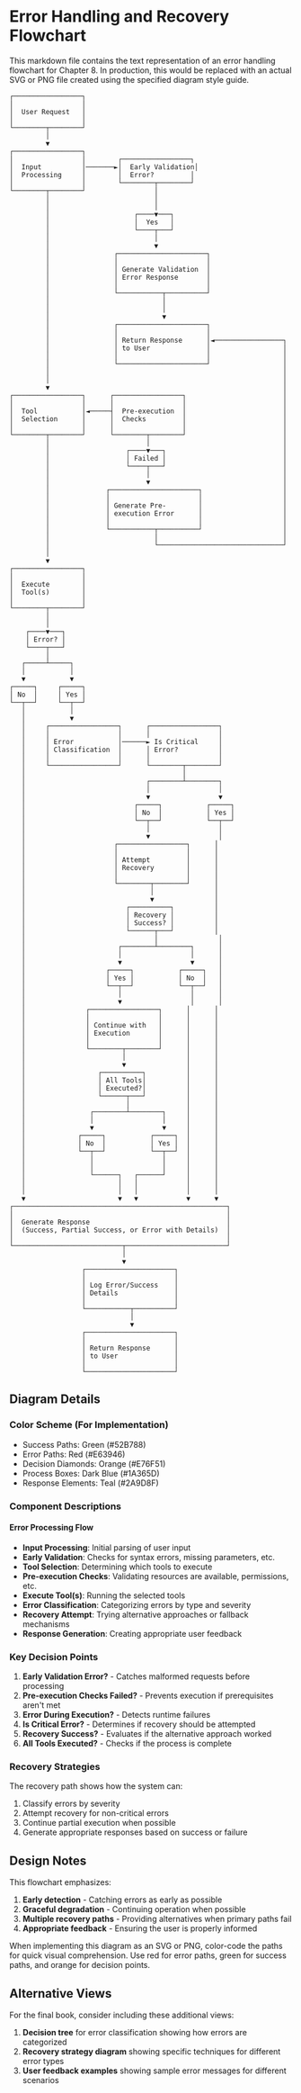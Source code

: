 # Error Handling and Recovery Flowchart

This markdown file contains the text representation of an error handling flowchart for Chapter 8. In production, this would be replaced with an actual SVG or PNG file created using the specified diagram style guide.

```
┌─────────────────┐
│                 │
│  User Request   │
│                 │
└────────┬────────┘
         │
         ▼
┌─────────────────┐
│                 │        ┌─────────────────┐
│  Input          │───────►│  Early Validation│
│  Processing     │        │  Error?         │
│                 │        └────────┬────────┘
└────────┬────────┘                 │
         │                          │
         │                          │
         │                     ┌────▼───┐
         │                     │  Yes   │
         │                     └────┬───┘
         │                          │
         │                          ▼
         │                ┌──────────────────────┐
         │                │                      │
         │                │ Generate Validation  │
         │                │ Error Response       │
         │                │                      │
         │                └───────────┬──────────┘
         │                            │
         │                            │
         │                            ▼
         │                ┌──────────────────────┐
         │                │                      │
         │                │ Return Response      │◄─────────────────┐
         │                │ to User              │                  │
         │                │                      │                  │
         │                └──────────────────────┘                  │
         │                                                          │
         │                                                          │
         ▼                                                          │
┌─────────────────┐      ┌─────────────────┐                        │
│                 │      │                 │                        │
│  Tool           │◄─────┤  Pre-execution  │                        │
│  Selection      │      │  Checks         │                        │
│                 │      │                 │                        │
└────────┬────────┘      └────────┬────────┘                        │
         │                        │                                 │
         │                   ┌────▼───┐                             │
         │                   │ Failed │                             │
         │                   └────┬───┘                             │
         │                        │                                 │
         │                        ▼                                 │
         │              ┌──────────────────────┐                    │
         │              │                      │                    │
         │              │ Generate Pre-        │                    │
         │              │ execution Error      │                    │
         │              │                      │                    │
         │              └───────────┬──────────┘                    │
         │                          │                               │
         │                          └───────────────────────────────┘
         │                          
         ▼
┌─────────────────┐
│                 │
│  Execute        │
│  Tool(s)        │
│                 │
└────────┬────────┘
         │
         │
    ┌────▼───┐
    │ Error? │
    └────┬───┘
         │
   ┌─────┴─────┐
   │           │
   ▼           ▼
┌─────┐     ┌─────┐
│ No  │     │ Yes │
└──┬──┘     └──┬──┘
   │           │
   │           ▼
   │     ┌─────────────────┐      ┌─────────────────┐
   │     │                 │      │                 │
   │     │ Error           │──────► Is Critical     │
   │     │ Classification  │      │ Error?          │
   │     │                 │      │                 │
   │     └─────────────────┘      └────────┬────────┘
   │                                       │
   │                              ┌────────┴────────┐
   │                              │                 │
   │                              ▼                 ▼
   │                           ┌─────┐           ┌─────┐
   │                           │ No  │           │ Yes │
   │                           └──┬──┘           └──┬──┘
   │                              │                 │
   │                              ▼                 │
   │                      ┌─────────────────┐      │
   │                      │                 │      │
   │                      │ Attempt         │      │
   │                      │ Recovery        │      │
   │                      │                 │      │
   │                      └────────┬────────┘      │
   │                               │               │
   │                               ▼               │
   │                         ┌──────────┐          │
   │                         │ Recovery │          │
   │                         │ Success? │          │
   │                         └──────┬───┘          │
   │                                │               │
   │                       ┌────────┴────────┐      │
   │                       │                 │      │
   │                       ▼                 ▼      │
   │                    ┌─────┐           ┌─────┐   │
   │                    │ Yes │           │ No  │   │
   │                    └──┬──┘           └──┬──┘   │
   │                       │                 │      │
   │                       ▼                 │      │
   │               ┌─────────────────┐      │      │
   │               │                 │      │      │
   │               │ Continue with   │      │      │
   │               │ Execution       │      │      │
   │               │                 │      │      │
   │               └────────┬────────┘      │      │
   │                        │               │      │
   │                        ▼               │      │
   │                  ┌──────────┐          │      │
   │                  │ All Tools│          │      │
   │                  │ Executed?│          │      │
   │                  └──────┬───┘          │      │
   │                         │              │      │
   │                ┌────────┴────────┐     │      │
   │                │                 │     │      │
   │                ▼                 ▼     │      │
   │             ┌─────┐           ┌─────┐  │      │
   │             │ No  │           │ Yes │  │      │
   │             └──┬──┘           └──┬──┘  │      │
   │                │                 │     │      │
   │                │                 │     │      │
   │                └──────┐   ┌──────┘     │      │
   │                       │   │            │      │
   │                       │   │            │      │
   ▼                       ▼   ▼            ▼      ▼
┌─────────────────────────────────────────────────────┐
│                                                     │
│  Generate Response                                  │
│  (Success, Partial Success, or Error with Details)  │
│                                                     │
└───────────────────────────┬─────────────────────────┘
                            │
                            ▼
                  ┌──────────────────────┐
                  │                      │
                  │ Log Error/Success    │
                  │ Details              │
                  │                      │
                  └───────────┬──────────┘
                              │
                              ▼
                  ┌──────────────────────┐
                  │                      │
                  │ Return Response      │
                  │ to User              │
                  │                      │
                  └──────────────────────┘
```

## Diagram Details

### Color Scheme (For Implementation)
- Success Paths: Green (#52B788)
- Error Paths: Red (#E63946)
- Decision Diamonds: Orange (#E76F51)
- Process Boxes: Dark Blue (#1A365D)
- Response Elements: Teal (#2A9D8F)

### Component Descriptions

#### Error Processing Flow
- **Input Processing**: Initial parsing of user input
- **Early Validation**: Checks for syntax errors, missing parameters, etc.
- **Tool Selection**: Determining which tools to execute
- **Pre-execution Checks**: Validating resources are available, permissions, etc.
- **Execute Tool(s)**: Running the selected tools
- **Error Classification**: Categorizing errors by type and severity
- **Recovery Attempt**: Trying alternative approaches or fallback mechanisms
- **Response Generation**: Creating appropriate user feedback

### Key Decision Points
1. **Early Validation Error?** - Catches malformed requests before processing
2. **Pre-execution Checks Failed?** - Prevents execution if prerequisites aren't met
3. **Error During Execution?** - Detects runtime failures
4. **Is Critical Error?** - Determines if recovery should be attempted
5. **Recovery Success?** - Evaluates if the alternative approach worked
6. **All Tools Executed?** - Checks if the process is complete

### Recovery Strategies

The recovery path shows how the system can:
1. Classify errors by severity
2. Attempt recovery for non-critical errors
3. Continue partial execution when possible
4. Generate appropriate responses based on success or failure

## Design Notes

This flowchart emphasizes:

1. **Early detection** - Catching errors as early as possible
2. **Graceful degradation** - Continuing operation when possible
3. **Multiple recovery paths** - Providing alternatives when primary paths fail
4. **Appropriate feedback** - Ensuring the user is properly informed

When implementing this diagram as an SVG or PNG, color-code the paths for quick visual comprehension. Use red for error paths, green for success paths, and orange for decision points.

## Alternative Views

For the final book, consider including these additional views:

1. **Decision tree** for error classification showing how errors are categorized
2. **Recovery strategy diagram** showing specific techniques for different error types
3. **User feedback examples** showing sample error messages for different scenarios
